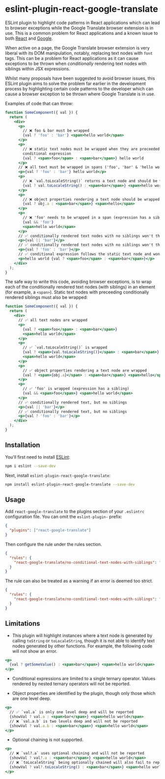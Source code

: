 # eslint-plugin-react-google-translate

ESLint plugin to highlight code patterns in React applications which can lead to browser exceptions while the Google Translate browser extension is in use. This is a common problem for React applications and a known issue to both [React](https://github.com/facebook/react/issues/11538#issuecomment-390386520) and [Google](https://issues.chromium.org/issues/41407169).

When active on a page, the Google Translate browser extension is very liberal with its DOM manipulation, notably, replacing text nodes with `font` tags. This can be a problem for React applications as it can cause exceptions to be thrown when _conditionally_ rendering text nodes with siblings within JSX expressions.

Whilst many proposals have been suggested to avoid browser issues, this ESLint plugin aims to solve the problem far earlier in the development process by highlighting certain code patterns to the developer which can cause a browser exception to be thrown where Google Translate is in use.

Examples of code that can throw:

```jsx
function SomeComponent({ val }) {
  return (
    <div>
      <p>
        // ❌ foo & bar must be wrapped
        {val ? 'foo' : 'bar'} <span>hello world</span>
      </p>
      <p>
        // ❌ static text nodes must be wrapped when they are preceeded by a
        conditional expression
        {val ? <span>foo</span> : <span>bar</span>} hello world
      </p>
      // ❌ all text must be wrapped in spans ('foo', 'bar' & 'hello world')
      <p>{val ? 'foo' : 'bar'} hello world</p>
      <p>
        // ❌ `val.toLocaleString()` returns a text node and should be wrapped
        {val ? val.toLocaleString() : <span>bar</span>} <span>hello world</span>
      </p>
      <p>
        // ❌ object properties rendering a text node should be wrapped
        {val ? obj.a : <span>bar</span>} <span>hello</span>
      </p>
      <p>
        // ❌ 'foo' needs to be wrapped in a span (expression has a sibling)
        {val && 'foo'}
        <span>hello world</span>
      </p>
      // ✅ conditionally rendered text nodes with no siblings won't throw
      <p>{val || 'bar'}</p>
      // ✅ conditionally rendered text nodes with no siblings won't throw
      <p>{val ? 'foo' : 'bar'}</p>
      // ✅ conditional expression follows the static text node and won't throw
      <p>hello world {val ? <span>foo</span> : <span>bar</span>}</p>
    </div>
  );
}
```

The safe way to write this code, avoiding browser exceptions, is to wrap each of the conditionally rendered text nodes (with siblings) in an element (for example, a `<span>`). Static text nodes with preceeding conditionally rendered siblings must also be wrapped:

```jsx
function SomeComponent({ val }) {
  return (
    <div>
      // ✅ all text nodes are wrapped
      <p>
        {val ? <span>foo</span> : <span>bar</span>}
        <span>hello world</span>
      </p>
      <p>
        // ✅ `val.toLocaleString()` is wrapped
        {val ? <span>{val.toLocaleString()}</span> : <span>bar</span>}
        <span>hello world</span>
      </p>
      <p>
        // ✅ object properties rendering a text node are wrapped
        {val ? <span>{obj.a}</span> : <span>bar</span>} <span>hello</span>
      </p>
      <p>
        // ✅ 'foo' is wrapped (expression has a sibling)
        {val && <span>foo</span>} <span>hello world</span>
      </p>
      // ✅ conditionally rendered text, but no siblings
      <p>{val || 'bar'}</p>
      // ✅ conditionally rendered text, but no siblings
      <p>{val ? 'foo' : 'bar'}</p>
    </div>
  );
}
```

## Installation

You'll first need to install [ESLint](https://eslint.org/):

```sh
npm i eslint --save-dev
```

Next, install `eslint-plugin-react-google-translate`:

```sh
npm install eslint-plugin-react-google-translate --save-dev
```

## Usage

Add `react-google-translate` to the plugins section of your `.eslintrc` configuration file. You can omit the `eslint-plugin-` prefix:

```json
{
  "plugins": ["react-google-translate"]
}
```

Then configure the rule under the rules section.

```json
{
  "rules": {
    "react-google-translate/no-conditional-text-nodes-with-siblings": "error"
  }
}
```

The rule can also be treated as a warning if an error is deemed too strict.

```json
{
  "rules": {
    "react-google-translate/no-conditional-text-nodes-with-siblings": "warn"
  }
}
```

## Limitations

- This plugin will highlight instances where a text node is generated by calling `toString` or `toLocaleString`, though it is not able to identify text nodes generated by other functions. For example, the following code will not show an error.

```jsx
<p>
  {val ? getSomeValue() : <span>bar</span>} <span>hello world</span>
</p>
```

- Conditional expressions are limited to a single ternary operator. Values rendered by nested ternary operators will not be reported.

- Object properties are identified by the plugin, though only those which are one level deep.

```jsx
<p>
  // ✅ `val.a` is only one level deep and will be reported
  {showVal ? val.a : <span>bar</span>} <span>hello world</span>
  // ❌ `val.a.b` is two levels deep and will not be reported
  {showVal ? val.a.b : <span>bar</span>} <span>hello world</span>
</p>
```

- Optional chaining is not supported.

```jsx
<p>
  // ❌ `val?.a` uses optional chaining and will not be reported
  {showVal ? val?.a : <span>bar</span>} <span>hello world</span>
  // ❌ `toLocaleString` being optionally chained will also fail to report
  {showVal ? val?.toLocaleString() : <span>bar</span>} <span>hello world</span>
</p>
```
